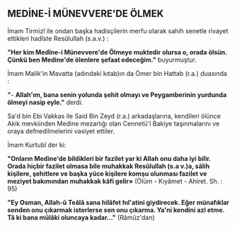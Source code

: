 ## MEDİNE-İ MÜNEVVERE'DE ÖLMEK

İmam Tirmizî ile ondan başka hadisçilerin merfu olarak sahih senetle rivayet ettikleri hadîste Resûlullah (s.a.v.) :

**"Her kim Medîne-i Münevvere'de Ölmeye muktedir olursa o, orada ölsün. Çünkü ben Medine'de ölenlere şefaat edeceğim."** buyurmuştur.

İmam Malik'in Mavatta (adındaki kıtab)ın da Ömer bin Hattab (r.a.) duasında :

**"**- **Allah'ım, bana senin yolunda şehit olmayı ve Peygamberinin yurdunda ölmeyi nasip eyle."** derdi.

Sa'd bin Ebi Vakkas ile Said Bin Zeyd (r.a.) arkadaşlarına, kendileri ölünce Akik mevkiinden Medine mezarlığı olan Cennetü'l Bakiye taşınmalarını ve oraya defnedilmelerini vasiyet ettiler.

İmam Kurtubî der ki:

**"Onların Medine'de bildikleri bir fazilet yar ki Allah onu daha iyi bilir. Orada hiçbir fazilet olmasa bile muhakkak Resûlullah (s.a v.)a, sâlih kişilere, şehitlere ve başka yüce kişilere kom­şu olunması fazilet ve meziyet bakımından mu­hakkak kâfi gelir»**
(Ölüm - Kıyâmet - Ahiret. Sh. : 95)

**"Ey Osman, Allah-û Teâlâ sana hilâfet hıl'atini giydirecek. Eğer münafıklar senden onu çıkarmak isterlerse sen onu çıkarma. Ya'ni kendini azl etme. Tâ ki bana mülâki oluncaya kadar..."** (Râmûz'dan)
